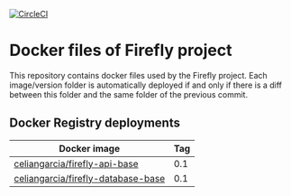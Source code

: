 [![CircleCI](https://circleci.com/gh/celian-garcia/firefly-docker-bases/tree/master.svg?style=shield)](https://circleci.com/gh/celian-garcia/firefly-docker-bases/tree/master)

# Docker files of Firefly project

This repository contains docker files used by the Firefly project.
Each image/version folder is automatically deployed if and only if there is a diff between this folder and the same folder of the previous commit.

## Docker Registry deployments

| Docker image  | Tag     |
| ------------- | ------- |
| [celiangarcia/firefly-api-base](https://hub.docker.com/r/celiangarcia/firefly-api-base/) | 0.1 |
| [celiangarcia/firefly-database-base](https://hub.docker.com/r/celiangarcia/firefly-database-base/) | 0.1 |
